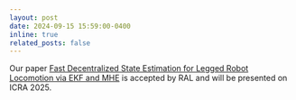 ```yaml
---
layout: post
date: 2024-09-15 15:59:00-0400
inline: true
related_posts: false
---
```


Our paper [Fast Decentralized State Estimation for Legged Robot Locomotion via EKF and MHE](https://arxiv.org/pdf/2405.20567) is accepted by RAL and will be presented on ICRA 2025.
